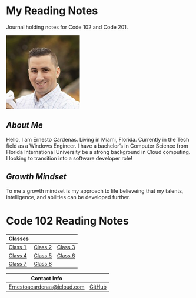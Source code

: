 # My Reading Notes

Journal holding notes for Code 102 and Code 201.

![Me](profile_picture.jpg)

## *About Me*
Hello, I am Ernesto Cardenas. Living in Miami, Florida. Currently in the Tech field as a Windows Engineer. I have a bachelor’s in Computer Science from Florida International University be a strong background in Cloud computing. I looking to transition into a software developer role!

## *Growth Mindset*
To me a growth mindset is my approach to life believeing that my talents, intelligence, and abilities can be developed further. 



# Code 102 Reading Notes

| Classes | | |
| ----------- | ----------- |  ----------- |
| [Class 1](Code102__Notes/class1.md) | [Class 2](Code102__Notes/class2.md) | [Class 3](Code102__Notes/class3.md) |
| [Class 4](Code102__Notes/class4.md) | [Class 5](Code102__Notes/class5.md) | [Class 6](Code102__Notes/class6.md) |
|	[Class 7](Code102__Notes/class7.md) | [Class 8](Code102__Notes/class8.md) |


|Contact Info|  |
--- | --- |
|Ernestoacardenas@icloud.com| [GitHub](https://github.com/ernestocardenas)|
